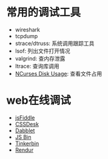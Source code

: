 # 常用的调试工具
- wireshark
- tcpdump
- strace/dtruss: 系统调用跟踪工具
- lsof: 列出文件打开情况
- valgrind: 查内存泄露
- ltrace: 查询库调用
- [NCurses Disk Usage](https://dev.yorhel.nl/ncdu): 查看文件占用

# web在线调试
- [jsFiddle](https://jsfiddle.net/)
- [CSSDesk](http://cssdesk.com/)
- [Dabblet](http://dabblet.com/)
- [JS Bin](http://jsbin.com)
- [Tinkerbin](http://tinkerbin.com/)
- [Rendur](http://rendur.com/)
